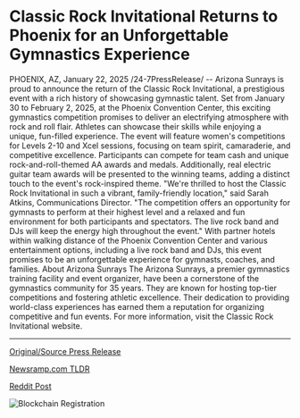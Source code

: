 # Classic Rock Invitational Returns to Phoenix for an Unforgettable Gymnastics Experience

PHOENIX, AZ, January 22, 2025 /24-7PressRelease/ -- Arizona Sunrays is proud to announce the return of the Classic Rock Invitational, a prestigious event with a rich history of showcasing gymnastic talent. Set from January 30 to February 2, 2025, at the Phoenix Convention Center, this exciting gymnastics competition promises to deliver an electrifying atmosphere with rock and roll flair. Athletes can showcase their skills while enjoying a unique, fun-filled experience.  The event will feature women's competitions for Levels 2-10 and Xcel sessions, focusing on team spirit, camaraderie, and competitive excellence. Participants can compete for team cash and unique rock-and-roll-themed AA awards and medals. Additionally, real electric guitar team awards will be presented to the winning teams, adding a distinct touch to the event's rock-inspired theme.  "We're thrilled to host the Classic Rock Invitational in such a vibrant, family-friendly location," said Sarah Atkins, Communications Director. "The competition offers an opportunity for gymnasts to perform at their highest level and a relaxed and fun environment for both participants and spectators. The live rock band and DJs will keep the energy high throughout the event."  With partner hotels within walking distance of the Phoenix Convention Center and various entertainment options, including a live rock band and DJs, this event promises to be an unforgettable experience for gymnasts, coaches, and families.  About Arizona Sunrays   The Arizona Sunrays, a premier gymnastics training facility and event organizer, have been a cornerstone of the gymnastics community for 35 years. They are known for hosting top-tier competitions and fostering athletic excellence. Their dedication to providing world-class experiences has earned them a reputation for organizing competitive and fun events.  For more information, visit the Classic Rock Invitational website. 

---

[Original/Source Press Release](https://www.24-7pressrelease.com/press-release/518684/classic-rock-invitational-returns-to-phoenix-for-an-unforgettable-gymnastics-experience)
                    

[Newsramp.com TLDR](https://newsramp.com/curated-news/arizona-sunrays-to-host-classic-rock-invitational-at-phoenix-convention-center/ae56d840c7c323616713c01cb9a0bf28) 

 



[Reddit Post](https://www.reddit.com/r/eventNews/comments/1i76fkv/arizona_sunrays_to_host_classic_rock_invitational/) 



![Blockchain Registration](https://cdn.newsramp.app/24-7PressRelease/qrcode/251/22/yarn0EZ3.webp)